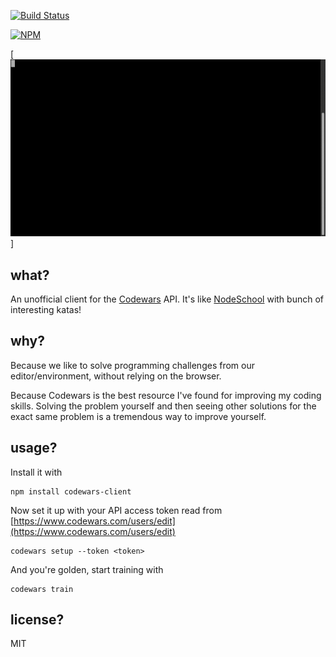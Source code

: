 [![Build Status](https://travis-ci.org/shime/codewars.svg)](https://travis-ci.org/shime/codewars)

[![NPM](https://nodei.co/npm/codewars-client.png?downloads=true&stars=true)](https://nodei.co/npm/codewars-client/)

[![demo](assets/demo.gif)]

## what?

An unofficial client for the [Codewars](http://codewars.com) API. 
It's like [NodeSchool](http://nodeschool.io/) with bunch of interesting katas!

## why?

Because we like to solve programming challenges from our editor/environment, without
relying on the browser.

Because Codewars is the best resource I've found for improving my coding skills. Solving the problem yourself and then seeing other solutions for the exact same problem is a tremendous way to improve yourself. 

## usage?

Install it with

    npm install codewars-client

Now set it up with your API access token read from [https://www.codewars.com/users/edit](https://www.codewars.com/users/edit)

    codewars setup --token <token>

And you're golden, start training with

    codewars train

## license?

MIT
